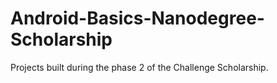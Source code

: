 # Android-Basics-Nanodegree-Scholarship
Projects built during the phase 2 of the Challenge Scholarship.
